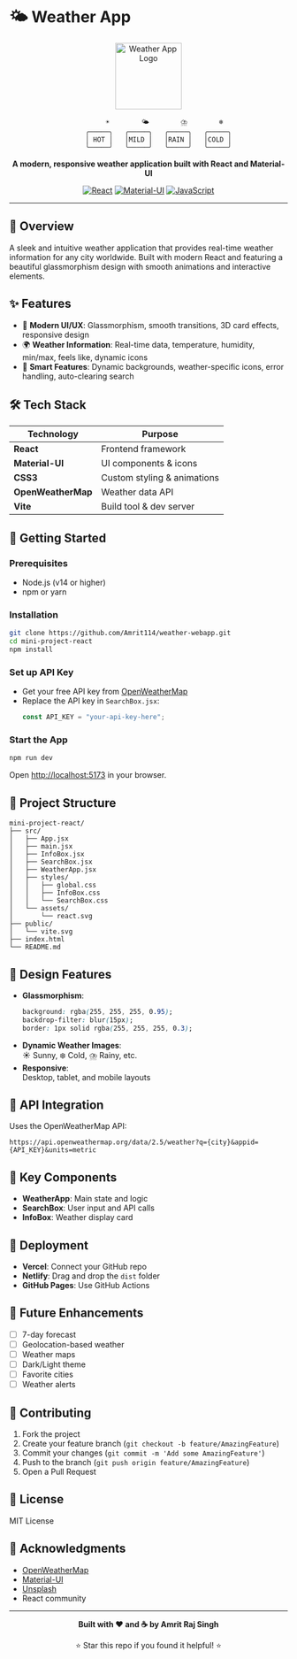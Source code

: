 
# 🌤️ Weather App

<p align="center">
	<img src="https://raw.githubusercontent.com/Amrit114/weather-webapp/main/mini-project-react/public/vite.svg" alt="Weather App Logo" width="120" />
</p>

<div align="center">

```
		☀️        🌤️        ⛈️        ❄️
	 ╭─────╮   ╭─────╮   ╭─────╮   ╭─────╮
	 │ HOT │   │MILD │   │RAIN │   │COLD │
	 ╰─────╯   ╰─────╯   ╰─────╯   ╰─────╯
```

**A modern, responsive weather application built with React and Material-UI**

[![React](https://img.shields.io/badge/React-20232A?style=for-the-badge&logo=react&logoColor=61DAFB)](https://reactjs.org/)
[![Material-UI](https://img.shields.io/badge/Material--UI-0081CB?style=for-the-badge&logo=material-ui&logoColor=white)](https://mui.com/)
[![JavaScript](https://img.shields.io/badge/JavaScript-F7DF1E?style=for-the-badge&logo=javascript&logoColor=black)](https://developer.mozilla.org/en-US/docs/Web/JavaScript)

</div>

---

## 📖 Overview

A sleek and intuitive weather application that provides real-time weather information for any city worldwide. Built with modern React and featuring a beautiful glassmorphism design with smooth animations and interactive elements.

## ✨ Features

- 🎨 **Modern UI/UX**: Glassmorphism, smooth transitions, 3D card effects, responsive design
- 🌍 **Weather Information**: Real-time data, temperature, humidity, min/max, feels like, dynamic icons
- 🎯 **Smart Features**: Dynamic backgrounds, weather-specific icons, error handling, auto-clearing search

## 🛠️ Tech Stack

| Technology         | Purpose                        |
|--------------------|-------------------------------|
| **React**          | Frontend framework             |
| **Material-UI**    | UI components & icons          |
| **CSS3**           | Custom styling & animations    |
| **OpenWeatherMap** | Weather data API               |
| **Vite**           | Build tool & dev server        |

## 🚀 Getting Started

### Prerequisites

- Node.js (v14 or higher)
- npm or yarn

### Installation

```bash
git clone https://github.com/Amrit114/weather-webapp.git
cd mini-project-react
npm install
```

### Set up API Key

- Get your free API key from [OpenWeatherMap](https://openweathermap.org/api)
- Replace the API key in `SearchBox.jsx`:
	```js
	const API_KEY = "your-api-key-here";
	```

### Start the App

```bash
npm run dev
```
Open [http://localhost:5173](http://localhost:5173) in your browser.

## 📁 Project Structure

```
mini-project-react/
├── src/
│   ├── App.jsx
│   ├── main.jsx
│   ├── InfoBox.jsx
│   ├── SearchBox.jsx
│   ├── WeatherApp.jsx
│   ├── styles/
│   │   ├── global.css
│   │   ├── InfoBox.css
│   │   └── SearchBox.css
│   └── assets/
│       └── react.svg
├── public/
│   └── vite.svg
├── index.html
└── README.md
```

## 🎨 Design Features

- **Glassmorphism**:  
	```css
	background: rgba(255, 255, 255, 0.95);
	backdrop-filter: blur(15px);
	border: 1px solid rgba(255, 255, 255, 0.3);
	```
- **Dynamic Weather Images**:  
	☀️ Sunny, ❄️ Cold, ⛈️ Rainy, etc.
- **Responsive**:  
	Desktop, tablet, and mobile layouts

## 🔧 API Integration

Uses the OpenWeatherMap API:
```
https://api.openweathermap.org/data/2.5/weather?q={city}&appid={API_KEY}&units=metric
```

## 🎯 Key Components

- **WeatherApp**: Main state and logic
- **SearchBox**: User input and API calls
- **InfoBox**: Weather display card

## 🚀 Deployment

- **Vercel**: Connect your GitHub repo
- **Netlify**: Drag and drop the `dist` folder
- **GitHub Pages**: Use GitHub Actions

## 🔮 Future Enhancements

- [ ] 7-day forecast
- [ ] Geolocation-based weather
- [ ] Weather maps
- [ ] Dark/Light theme
- [ ] Favorite cities
- [ ] Weather alerts

## 🤝 Contributing

1. Fork the project
2. Create your feature branch (`git checkout -b feature/AmazingFeature`)
3. Commit your changes (`git commit -m 'Add some AmazingFeature'`)
4. Push to the branch (`git push origin feature/AmazingFeature`)
5. Open a Pull Request

## 📄 License

MIT License

## 🙏 Acknowledgments

- [OpenWeatherMap](https://openweathermap.org/)
- [Material-UI](https://mui.com/)
- [Unsplash](https://unsplash.com/)
- React community

---

<div align="center">

**Built with ❤️ and ☕ by Amrit Raj Singh**

⭐ Star this repo if you found it helpful! ⭐

</div>
